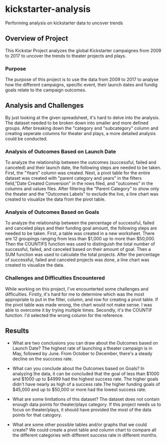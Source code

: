 # kickstarter-analysis
Performing analysis on kickstarter data to uncover trends
## Overview of Project
This Kickstar Project analyzes the global Kickstarter campaignes from 2009 to 2017 to uncover the trends to theater projects and plays.
### Purpose
The purpose of this project is to use the data from 2009 to 2017 to analyse how the different campaigns, specific event, their launch dates and fundig goals relate to the campaign outcomes.
## Analysis and Challenges
By just looking at the given spreadsheet, it's hard to delve into the analysis. The dataset needed to be broken down into smaller and more defined groups. After breaking down the "category and "subcategory" column and creating seperate columns for theater and plays, a more detailed analysis could be conducted.
### Analysis of Outcomes Based on Launch Date
To analyze the relationship between the outcomes (successful, failed and canceled) and their launch date, the following steps are needed to be taken. First, the "Years" column was created. Next, a pivot table for the entire dataset was created with "parent category and years" in the filters field,"Date Created Conversion" in the rows filed, and "outcomes" in the columns and values files. After filtering the "Parent Category" to show only the theater and the "Outcomes Labels" to exclude the live, a line chart was created to visualize the data from the pivot table. 
### Analysis of Outcomes Based on Goals
To analyze the relationship between the percentage of successful, failed and canceled plays and their funding goal amount, the following steps are needed to be taken. First, a table was created in a new worksheet. There are 12 groupings ranging from less than $1,000 up to more than $50,000. Then the COUNTIFS function was used to distinguish the total number of successful, failed, and canceled based on their amount of goal. Then a SUM function was used to calculate the total projects. After the percentage of successful, failed and canceled projects was done, a line chart was created to visualize the data.
### Challenges and Difficulties Encountered
While working on this project, I've encounterted some challenges and difficulties. Firstly, it's hard for me to determine which was the most appropriate to put in the filter, column, and row for creating a pivot table. If the pivot table was made wrong, the chart would not make sense. I was able to overcome it by trying multiple times. Secondly, it's the COUNTIF function. I'd selected the wrong column for the reference. 
## Results
- What are two conclusions you can draw about the Outcomes based on Launch Date?
The highest rate of launching a theater campaign is in May, followed by June. From October to December, there's a steady decline on the succcess rate.
- What can you conclude about the Outcomes based on Goals?
In analyzing the data, it can be concluded that the goal of less than $1000 and $1000 up to $4999 had the highest success rate. The higher goals didn't have nearly as high of a success rate.The higher funding goals of $45,000 and up to $50,000 or more had the lowest success rate.

- What are some limitations of this dataset?
The dataset does not contain enough data points for theater/plays category. If this project needs us to focus on theater/plays, it should have provided the most of the data points for that catogory.

- What are some other possible tables and/or graphs that we could create?
We could create a pivot table and column chart to compare all the different categories with different success rate in different months.

